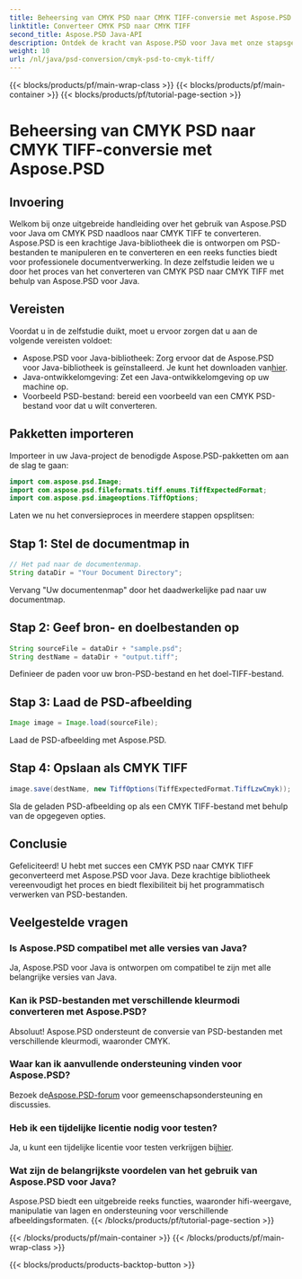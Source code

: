 ```yaml
---
title: Beheersing van CMYK PSD naar CMYK TIFF-conversie met Aspose.PSD
linktitle: Converteer CMYK PSD naar CMYK TIFF
second_title: Aspose.PSD Java-API
description: Ontdek de kracht van Aspose.PSD voor Java met onze stapsgewijze handleiding voor het converteren van CMYK PSD naar CMYK TIFF. Vergroot moeiteloos uw documentverwerkingsmogelijkheden!
weight: 10
url: /nl/java/psd-conversion/cmyk-psd-to-cmyk-tiff/
---
```


{{< blocks/products/pf/main-wrap-class >}}
{{< blocks/products/pf/main-container >}}
{{< blocks/products/pf/tutorial-page-section >}}

# Beheersing van CMYK PSD naar CMYK TIFF-conversie met Aspose.PSD

## Invoering
Welkom bij onze uitgebreide handleiding over het gebruik van Aspose.PSD voor Java om CMYK PSD naadloos naar CMYK TIFF te converteren. Aspose.PSD is een krachtige Java-bibliotheek die is ontworpen om PSD-bestanden te manipuleren en te converteren en een reeks functies biedt voor professionele documentverwerking. In deze zelfstudie leiden we u door het proces van het converteren van CMYK PSD naar CMYK TIFF met behulp van Aspose.PSD voor Java.
## Vereisten
Voordat u in de zelfstudie duikt, moet u ervoor zorgen dat u aan de volgende vereisten voldoet:
- Aspose.PSD voor Java-bibliotheek: Zorg ervoor dat de Aspose.PSD voor Java-bibliotheek is geïnstalleerd. Je kunt het downloaden van[hier](https://releases.aspose.com/psd/java/).
- Java-ontwikkelomgeving: Zet een Java-ontwikkelomgeving op uw machine op.
- Voorbeeld PSD-bestand: bereid een voorbeeld van een CMYK PSD-bestand voor dat u wilt converteren.
## Pakketten importeren
Importeer in uw Java-project de benodigde Aspose.PSD-pakketten om aan de slag te gaan:
```java
import com.aspose.psd.Image;
import com.aspose.psd.fileformats.tiff.enums.TiffExpectedFormat;
import com.aspose.psd.imageoptions.TiffOptions;
```
Laten we nu het conversieproces in meerdere stappen opsplitsen:
## Stap 1: Stel de documentmap in
```java
// Het pad naar de documentenmap.
String dataDir = "Your Document Directory";
```
Vervang "Uw documentenmap" door het daadwerkelijke pad naar uw documentmap.
## Stap 2: Geef bron- en doelbestanden op
```java
String sourceFile = dataDir + "sample.psd";
String destName = dataDir + "output.tiff";
```
Definieer de paden voor uw bron-PSD-bestand en het doel-TIFF-bestand.
## Stap 3: Laad de PSD-afbeelding
```java
Image image = Image.load(sourceFile);
```
Laad de PSD-afbeelding met Aspose.PSD.
## Stap 4: Opslaan als CMYK TIFF
```java
image.save(destName, new TiffOptions(TiffExpectedFormat.TiffLzwCmyk));
```
Sla de geladen PSD-afbeelding op als een CMYK TIFF-bestand met behulp van de opgegeven opties.
## Conclusie
Gefeliciteerd! U hebt met succes een CMYK PSD naar CMYK TIFF geconverteerd met Aspose.PSD voor Java. Deze krachtige bibliotheek vereenvoudigt het proces en biedt flexibiliteit bij het programmatisch verwerken van PSD-bestanden.
## Veelgestelde vragen
### Is Aspose.PSD compatibel met alle versies van Java?
Ja, Aspose.PSD voor Java is ontworpen om compatibel te zijn met alle belangrijke versies van Java.
### Kan ik PSD-bestanden met verschillende kleurmodi converteren met Aspose.PSD?
Absoluut! Aspose.PSD ondersteunt de conversie van PSD-bestanden met verschillende kleurmodi, waaronder CMYK.
### Waar kan ik aanvullende ondersteuning vinden voor Aspose.PSD?
 Bezoek de[Aspose.PSD-forum](https://forum.aspose.com/c/psd/34) voor gemeenschapsondersteuning en discussies.
### Heb ik een tijdelijke licentie nodig voor testen?
 Ja, u kunt een tijdelijke licentie voor testen verkrijgen bij[hier](https://purchase.aspose.com/temporary-license/).
### Wat zijn de belangrijkste voordelen van het gebruik van Aspose.PSD voor Java?
Aspose.PSD biedt een uitgebreide reeks functies, waaronder hifi-weergave, manipulatie van lagen en ondersteuning voor verschillende afbeeldingsformaten.
{{< /blocks/products/pf/tutorial-page-section >}}

{{< /blocks/products/pf/main-container >}}
{{< /blocks/products/pf/main-wrap-class >}}

{{< blocks/products/products-backtop-button >}}
